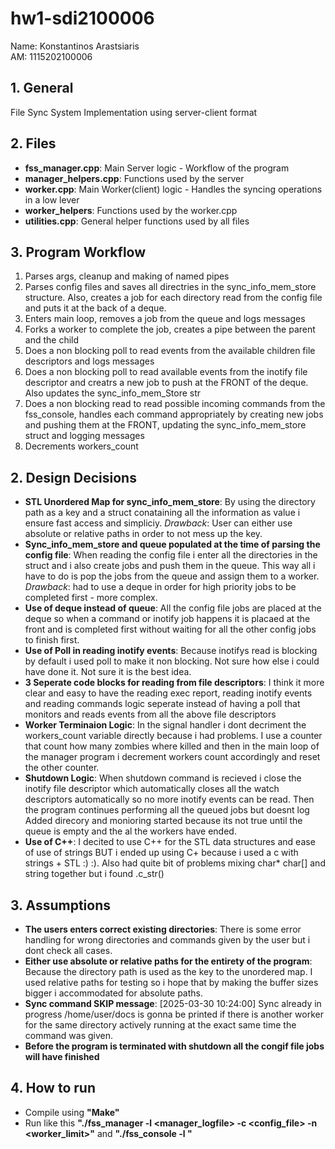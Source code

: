 # hw1-sdi2100006
Name: Konstantinos Arastsiaris  
AM: 1115202100006 


## 1. General
File Sync System Implementation using server-client format

## 2. Files
- **fss_manager.cpp**: Main Server logic - Workflow of the program 
- **manager_helpers.cpp**: Functions used by the server
- **worker.cpp**: Main Worker(client) logic - Handles the syncing operations in a low lever
- **worker_helpers**: Functions used by the worker.cpp
- **utilities.cpp**: General helper functions used by all files 

## 3. Program Workflow
1. Parses args, cleanup and making of named pipes
2. Parses config files and saves all directries in the sync_info_mem_store structure. Also, creates a job for each directory read from the config file and puts it at the back of a deque.
3. Enters main loop, removes a job from the queue and logs messages
4. Forks a worker to complete the job, creates a pipe between the parent and the child
5. Does a non blocking poll to read events from the available children file descriptors and logs messages
6. Does a non blocking poll to read available events from the inotify file descriptor and creatrs a new job to push at the FRONT of the deque. Also updates the sync_info_mem_Store str
7. Does a non blocking read to read possible incoming commands from the fss_console, handles each command appropriately by creating new jobs and pushing them at the FRONT, updating the sync_info_mem_store struct and logging messages 
8. Decrements workers_count

## 2. Design Decisions
- **STL Unordered Map for sync_info_mem_store**: By using the directory path as a key and a struct conataining all the information as value i ensure fast access and simpliciy. *Drawback*: User can either use absolute or relative paths in order to not mess up the key.
- **Sync_info_mem_store and queue populated at the time of parsing the config file**: When reading the config file i enter all the directories in the struct and i also create jobs and push them in the queue. This way all i have to do is pop the jobs from the queue and assign them to a worker. *Drawback*: had to use a deque in order for high priority jobs to be completed first - more complex.
- **Use of deque instead of queue**: All the config file jobs are placed at the deque so when a command or inotify job happens it is placaed at the front and is completed first without waiting for all the other config jobs to finish first.
- **Use of Poll in reading inotify events**: Because inotifys read is blocking by default i used poll to make it non blocking. Not sure how  else i could have done it. Not sure it is the best idea.
- **3 Seperate code blocks for reading from file descriptors**: I think it more clear and easy to have the reading exec report, reading inotify events and reading commands logic seperate instead of having a poll that monitors and reads events from all the above file descriptors
- **Worker Terminaion Logic**: In the signal handler i dont decriment the workers_count variable directly because i had problems. I use a counter that count how many zombies where killed and then in the main loop of the manager program i decrement workers count accordingly and reset the other counter.
- **Shutdown Logic**: When shutdown command is recieved i close the inotify file descriptor which automatically closes all the watch descriptors automatically so no more inotify events can be read. Then the program continues performing all the queued jobs but doesnt log Added direcory and monioring started because its not true until the queue is empty and the al the workers have ended.
- **Use of C++**: I decited to use C++ for the STL data structures and ease of use of strings BUT i ended up using C+ because i used a c with strings + STL :) :). Also had quite bit of problems mixing char* char[] and string together but i found .c_str()

## 3. Assumptions
- **The users enters correct existing directories**: There is some error handling for wrong directories and commands given by the user but i dont check all cases.
- **Either use absolute or relative paths for the entirety of the program**: Because the directory path is used as the key to the unordered map. I used relative paths for testing so i hope that by making the buffer sizes bigger i accommodated for absolute paths.
- **Sync command SKIP message**: [2025-03-30 10:24:00] Sync already in progress /home/user/docs is gonna be printed if there is another worker for the same directory actively running at the exact same time the command was given. 
- **Before the program is terminated with shutdown all the congif file jobs will have finished**

## 4. How to run 
- Compile using **"Make"**
- Run like this **"./fss_manager -l <manager_logfile> -c <config_file> -n <worker_limit>"** and **"./fss_console -l <console-logfile>"**
